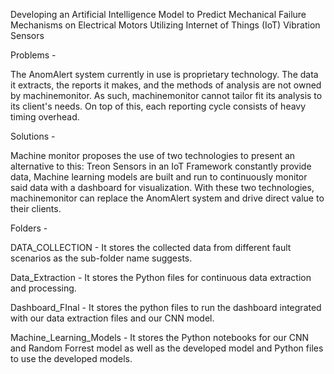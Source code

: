 Developing an Artificial Intelligence Model to Predict Mechanical Failure Mechanisms on Electrical Motors Utilizing Internet of Things (IoT) Vibration Sensors 

Problems - 

The AnomAlert system currently in use is proprietary technology.​
The data it extracts, the reports it makes, and the methods of analysis are not owned by machinemonitor.​
As such, machinemonitor cannot tailor fit its analysis to its client's needs.​
On top of this, each reporting cycle consists of heavy timing overhead.

Solutions - 

Machine monitor proposes the use of two technologies to present an alternative to this:​
Treon Sensors in an IoT Framework constantly provide data,​
Machine learning models are built and run to continuously monitor said data with a dashboard for visualization.
With these two technologies, machinemonitor can replace the AnomAlert system and drive direct value to their clients.

Folders - 

DATA_COLLECTION - It stores the collected data from different fault scenarios as the sub-folder name suggests.

Data_Extraction -  It stores the Python files for continuous data extraction and processing.

Dashboard_FInal - It stores the python files to run the dashboard integrated with our data extraction files and our CNN model.

Machine_Learning_Models - It stores the Python notebooks for our CNN and Random Forrest model as well as the developed model and Python files to use the developed models.


